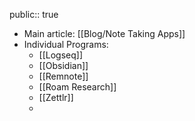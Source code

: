 public:: true

- Main article: [[Blog/Note Taking Apps]]
- Individual Programs:
	- [[Logseq]]
	- [[Obsidian]]
	- [[Remnote]]
	- [[Roam Research]]
	- [[Zettlr]]
	-